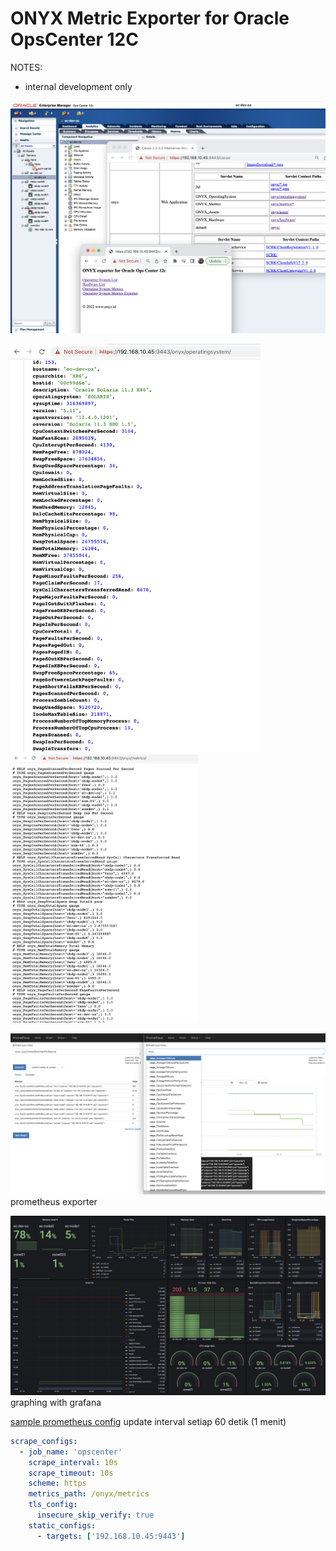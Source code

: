 # ONYX Metric Exporter for Oracle OpsCenter 12C


NOTES: 
- internal development only

![OpsCenter Exportert](notes/capture1.png "OpsCenter Exporter")

<img src="notes/capture3.png" width="400"><img src="notes/capture4.png" width="300">

![OpsCenter Exportert](notes/capture5.png "OpsCenter Exporter")
prometheus exporter

![OpsCenter Exportert](notes/capture6.png "OpsCenter Exporter")
graphing with grafana

[sample prometheus config](/notes/prometheus.yml) update interval setiap 60 detik (1 menit)

```yaml
scrape_configs:
  - job_name: 'opscenter'
    scrape_interval: 10s
    scrape_timeout: 10s
    scheme: https
    metrics_path: /onyx/metrics
    tls_config:
      insecure_skip_verify: true
    static_configs:
      - targets: ['192.168.10.45:9443']
```      
